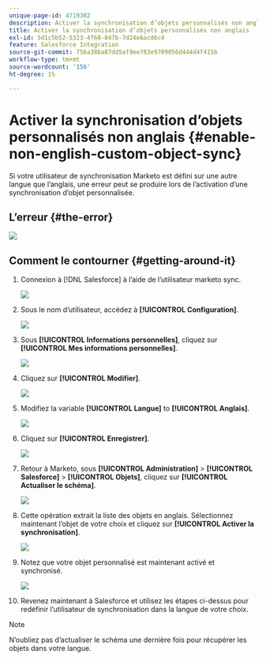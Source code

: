 ```yaml
---
unique-page-id: 4719302
description: Activer la synchronisation d’objets personnalisés non anglais - Documents Marketo - Documentation du produit
title: Activer la synchronisation d’objets personnalisés non anglais
exl-id: 5d1c5b52-5323-4f68-847b-7d24e6acd6c4
feature: Salesforce Integration
source-git-commit: 756a38ba87dd5af9ee783e9709056d444d4f415b
workflow-type: tm+mt
source-wordcount: '156'
ht-degree: 1%

---
```


# Activer la synchronisation d’objets personnalisés non anglais {#enable-non-english-custom-object-sync}

Si votre utilisateur de synchronisation Marketo est défini sur une autre langue que l’anglais, une erreur peut se produire lors de l’activation d’une synchronisation d’objet personnalisée.

## L’erreur {#the-error}

![](assets/image2014-12-10-13-3a17-3a51.png)

## Comment le contourner {#getting-around-it}

1. Connexion à [!DNL Salesforce] à l’aide de l’utilisateur marketo sync.

   ![](assets/image2014-12-10-13-3a18-3a1.png)

1. Sous le nom d’utilisateur, accédez à **[!UICONTROL Configuration]**.

   ![](assets/image2014-12-10-13-3a18-3a11.png)

1. Sous **[!UICONTROL Informations personnelles]**, cliquez sur **[!UICONTROL Mes informations personnelles]**.

   ![](assets/image2014-12-10-13-3a18-3a22.png)

1. Cliquez sur **[!UICONTROL Modifier]**.

   ![](assets/image2014-12-10-13-3a18-3a32.png)

1. Modifiez la variable **[!UICONTROL Langue]** to **[!UICONTROL Anglais]**.

   ![](assets/image2014-12-10-13-3a18-3a45.png)

1. Cliquez sur **[!UICONTROL Enregistrer]**.

   ![](assets/image2014-12-10-13-3a18-3a55.png)

1. Retour à Marketo, sous **[!UICONTROL Administration]** > **[!UICONTROL Salesforce]** > **[!UICONTROL Objets]**, cliquez sur **[!UICONTROL Actualiser le schéma]**.

   ![](assets/image2014-12-10-13-3a19-3a6.png)

1. Cette opération extrait la liste des objets en anglais. Sélectionnez maintenant l’objet de votre choix et cliquez sur **[!UICONTROL Activer la synchronisation]**.

   ![](assets/image2014-12-10-13-3a19-3a16.png)

1. Notez que votre objet personnalisé est maintenant activé et synchronisé.

   ![](assets/image2014-12-10-13-3a19-3a26.png)

1. Revenez maintenant à Salesforce et utilisez les étapes ci-dessus pour redéfinir l’utilisateur de synchronisation dans la langue de votre choix.

>[!NOTE]
>
>N’oubliez pas d’actualiser le schéma une dernière fois pour récupérer les objets dans votre langue.
